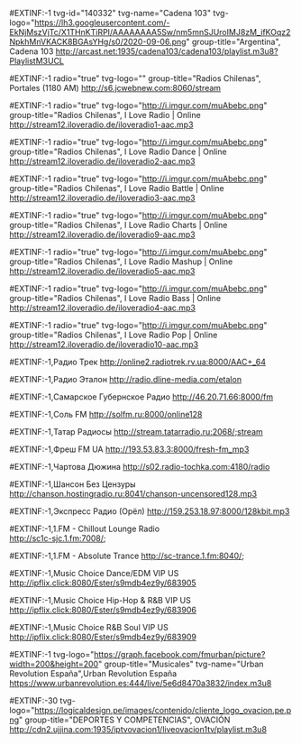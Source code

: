 #EXTINF:-1 tvg-id="140332" tvg-name="Cadena 103" tvg-logo="https://lh3.googleusercontent.com/-EkNjMszVjTc/X1THnKTiRPI/AAAAAAAA5Sw/nm5mnSJUroIMJ8zM_ifKOqz2NpkhMnVKACK8BGAsYHg/s0/2020-09-06.png" group-title="Argentina", Cadena 103
http://arcast.net:1935/cadena103/cadena103/playlist.m3u8?PlaylistM3UCL

#EXTINF:-1 radio="true" tvg-logo="" group-title="Radios Chilenas", Portales (1180 AM)
http://s6.jcwebnew.com:8060/stream

#EXTINF:-1 radio="true" tvg-logo="http://i.imgur.com/muAbebc.png" group-title="Radios Chilenas", I Love Radio | Online
http://stream12.iloveradio.de/iloveradio1-aac.mp3

#EXTINF:-1 radio="true" tvg-logo="http://i.imgur.com/muAbebc.png" group-title="Radios Chilenas", I Love Radio Dance | Online
http://stream12.iloveradio.de/iloveradio2-aac.mp3

#EXTINF:-1 radio="true" tvg-logo="http://i.imgur.com/muAbebc.png" group-title="Radios Chilenas", I Love Radio Battle | Online
http://stream12.iloveradio.de/iloveradio3-aac.mp3

#EXTINF:-1 radio="true" tvg-logo="http://i.imgur.com/muAbebc.png" group-title="Radios Chilenas", I Love Radio Charts | Online
http://stream12.iloveradio.de/iloveradio9-aac.mp3

#EXTINF:-1 radio="true" tvg-logo="http://i.imgur.com/muAbebc.png" group-title="Radios Chilenas", I Love Radio Mashup | Online
http://stream12.iloveradio.de/iloveradio5-aac.mp3

#EXTINF:-1 radio="true" tvg-logo="http://i.imgur.com/muAbebc.png" group-title="Radios Chilenas", I Love Radio Bass | Online
http://stream12.iloveradio.de/iloveradio4-aac.mp3

#EXTINF:-1 radio="true" tvg-logo="http://i.imgur.com/muAbebc.png" group-title="Radios Chilenas", I Love Radio Pop | Online
http://stream12.iloveradio.de/iloveradio10-aac.mp3



#EXTINF:-1,Радио Трек
http://online2.radiotrek.rv.ua:8000/AAC+_64

#EXTINF:-1,Радио Эталон
http://radio.dline-media.com/etalon

#EXTINF:-1,Самарское Губернское Радио
http://46.20.71.66:8000/fm

#EXTINF:-1,Соль FM
http://solfm.ru:8000/online128

#EXTINF:-1,Татар Радиосы
http://stream.tatarradio.ru:2068/;stream

#EXTINF:-1,Фреш FM UA
http://193.53.83.3:8000/fresh-fm_mp3

#EXTINF:-1,Чартова Дюжина
http://s02.radio-tochka.com:4180/radio

#EXTINF:-1,Шансон Без Цензуры
http://chanson.hostingradio.ru:8041/chanson-uncensored128.mp3

#EXTINF:-1,Экспресс Радио (Орёл)
http://159.253.18.97:8000/128kbit.mp3

#EXTINF:-1,1.FM - Chillout Lounge Radio  
http://sc1c-sjc.1.fm:7008/;

#EXTINF:-1,1.FM - Absolute Trance
http://sc-trance.1.fm:8040/;

#EXTINF:-1,Music Choice Dance/EDM VIP US
http://ipflix.click:8080/Ester/s9mdb4ez9y/683905

#EXTINF:-1,Music Choice Hip-Hop & R&B VIP US
http://ipflix.click:8080/Ester/s9mdb4ez9y/683906

#EXTINF:-1,Music Choice R&B Soul VIP US   
http://ipflix.click:8080/Ester/s9mdb4ez9y/683909

#EXTINF:-1 tvg-logo="https://graph.facebook.com/fmurban/picture?width=200&height=200" group-title="Musicales" tvg-name="Urban Revolution España",Urban Revolution España
https://www.urbanrevolution.es:444/live/5e6d8470a3832/index.m3u8

#EXTINF:-30 tvg-logo="https://logicaldesign.pe/images/contenido/cliente_logo_ovacion.pe.png" group-title="DEPORTES Y COMPETENCIAS", OVACIÓN
http://cdn2.ujjina.com:1935/iptvovacion1/liveovacion1tv/playlist.m3u8
